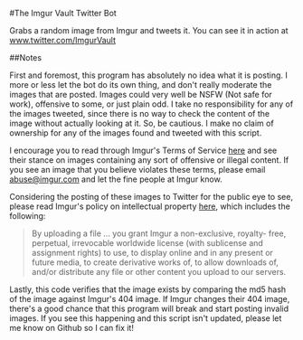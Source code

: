 #The Imgur Vault Twitter Bot

Grabs a random image from Imgur and tweets it. You can see it in action at <a href="www.twitter.com/ImgurVault">www.twitter.com/ImgurVault</a>

##Notes

First and foremost, this program has absolutely no idea what it is posting. I more or less let the bot do its own thing, and don't really moderate the images that are posted. Images could very well be NSFW (Not safe for work), offensive to some, or just plain odd. I take no responsibility for any of the images tweeted, since there is no way to check the content of the image without actually looking at it. So, be cautious. I make no claim of ownership for any of the images found and tweeted with this script. 

I encourage you to read through Imgur's Terms of Service <a href="http://imgur.com/tos">here</a> and see their stance on images containing any sort of offensive or illegal content. If you see an image that you believe violates these terms, please email <a href="mailto:abuse@imgur.com">abuse@imgur.com</a> and let the fine people at Imgur know.

Considering the posting of these images to Twitter for the public eye to see, please read Imgur's policy on intellectual property <a href="http://imgur.com/tos#dmca">here</a>, which includes the following:
<blockquote><p>By uploading a file ... you grant Imgur a non-exclusive, royalty- free, perpetual, irrevocable worldwide license (with sublicense and assignment rights) to use, to display online and in any present or future media, to create derivative works of, to allow downloads of, and/or distribute any file or other content you upload to our servers.</p></blockquote>

Lastly, this code verifies that the image exists by comparing the md5 hash of the image against Imgur's 404 image. If Imgur changes their 404 image, there's a good chance that this program will break and start posting invalid images. If you see this happening and this script isn't updated, please let me know on Github so I can fix it!

